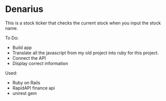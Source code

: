# Denarius

This is a stock ticker that checks the current stock when you input the stock name.

To Do:

* Build app
* Translate all the javascript from my old project into ruby for this project.
* Connect the API
* Display correct information

Used:

* Ruby on Rails
* RapidAPI finance api
* unirest gem